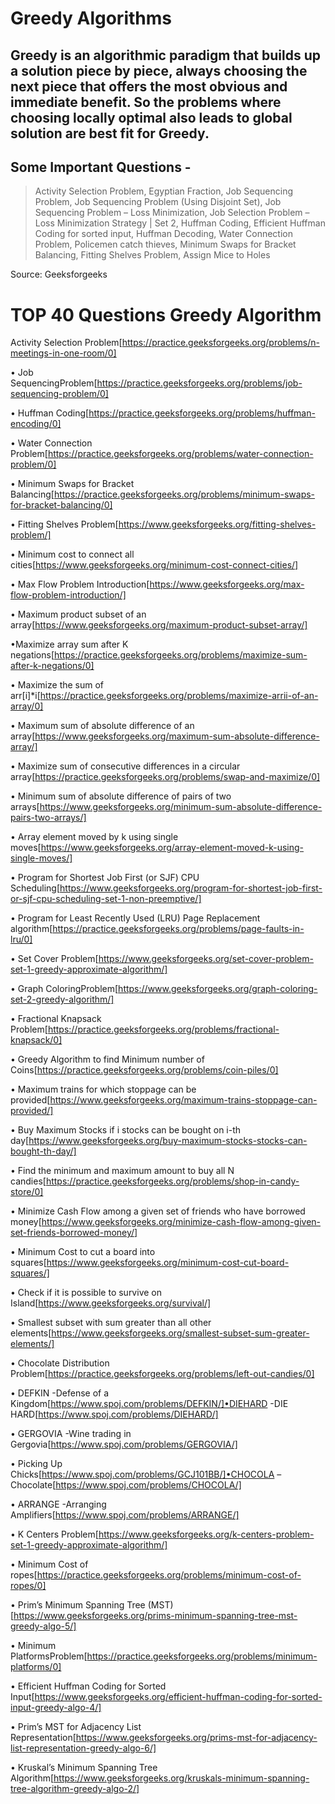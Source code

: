 # Greedy Algorithms

Greedy is an algorithmic paradigm that builds up a solution piece by piece, 
always choosing the next piece that offers the most obvious and immediate 
benefit. So the problems where choosing locally optimal also leads to global
solution are best fit for Greedy.
----------------------------------------------------------------------------
Some Important Questions - 
----------------------------------------------------------------------------
> Activity Selection Problem,
> Egyptian Fraction,
> Job Sequencing Problem,
> Job Sequencing Problem (Using Disjoint Set),
> Job Sequencing Problem – Loss Minimization,
> Job Selection Problem – Loss Minimization Strategy | Set 2,
> Huffman Coding,
> Efficient Huffman Coding for sorted input,
> Huffman Decoding,
> Water Connection Problem,
> Policemen catch thieves,
> Minimum Swaps for Bracket Balancing,
> Fitting Shelves Problem,
> Assign Mice to Holes


Source: Geeksforgeeks

# TOP 40 Questions Greedy Algorithm 

Activity Selection Problem[https://practice.geeksforgeeks.org/problems/n-meetings-in-one-room/0]

• Job SequencingProblem[https://practice.geeksforgeeks.org/problems/job-sequencing-problem/0]

• Huffman Coding[https://practice.geeksforgeeks.org/problems/huffman-encoding/0]

• Water Connection Problem[https://practice.geeksforgeeks.org/problems/water-connection-problem/0]

• Minimum Swaps for Bracket Balancing[https://practice.geeksforgeeks.org/problems/minimum-swaps-for-bracket-balancing/0]

• Fitting Shelves Problem[https://www.geeksforgeeks.org/fitting-shelves-problem/]

• Minimum cost to connect all cities[https://www.geeksforgeeks.org/minimum-cost-connect-cities/]

• Max Flow Problem Introduction[https://www.geeksforgeeks.org/max-flow-problem-introduction/]

• Maximum product subset of an array[https://www.geeksforgeeks.org/maximum-product-subset-array/]

•Maximize array sum after K negations[https://practice.geeksforgeeks.org/problems/maximize-sum-after-k-negations/0]

• Maximize the sum of arr[i]*i[https://practice.geeksforgeeks.org/problems/maximize-arrii-of-an-array/0] 

• Maximum sum of absolute difference of an array[https://www.geeksforgeeks.org/maximum-sum-absolute-difference-array/]

• Maximize sum of consecutive differences in a circular array[https://practice.geeksforgeeks.org/problems/swap-and-maximize/0]

• Minimum sum of absolute difference of pairs of two arrays[https://www.geeksforgeeks.org/minimum-sum-absolute-difference-pairs-two-arrays/]

• Array element moved by k using single moves[https://www.geeksforgeeks.org/array-element-moved-k-using-single-moves/]

• Program for Shortest Job First (or SJF) CPU Scheduling[https://www.geeksforgeeks.org/program-for-shortest-job-first-or-sjf-cpu-scheduling-set-1-non-preemptive/]

• Program for Least Recently Used (LRU) Page Replacement algorithm[https://practice.geeksforgeeks.org/problems/page-faults-in-lru/0]

• Set Cover Problem[https://www.geeksforgeeks.org/set-cover-problem-set-1-greedy-approximate-algorithm/]

• Graph ColoringProblem[https://www.geeksforgeeks.org/graph-coloring-set-2-greedy-algorithm/]

• Fractional Knapsack Problem[https://practice.geeksforgeeks.org/problems/fractional-knapsack/0]

• Greedy Algorithm to find Minimum number of Coins[https://practice.geeksforgeeks.org/problems/coin-piles/0]

• Maximum trains for which stoppage can be provided[https://www.geeksforgeeks.org/maximum-trains-stoppage-can-provided/]

• Buy Maximum Stocks if i stocks can be bought on i-th day[https://www.geeksforgeeks.org/buy-maximum-stocks-stocks-can-bought-th-day/]

• Find the minimum and maximum amount to buy all N candies[https://practice.geeksforgeeks.org/problems/shop-in-candy-store/0]

• Minimize Cash Flow among a given set of friends who have borrowed money[https://www.geeksforgeeks.org/minimize-cash-flow-among-given-set-friends-borrowed-money/]

• Minimum Cost to cut a board into squares[https://www.geeksforgeeks.org/minimum-cost-cut-board-squares/]

• Check if it is possible to survive on Island[https://www.geeksforgeeks.org/survival/]

• Smallest subset with sum greater than all other elements[https://www.geeksforgeeks.org/smallest-subset-sum-greater-elements/]

• Chocolate Distribution Problem[https://practice.geeksforgeeks.org/problems/left-out-candies/0]

• DEFKIN -Defense of a Kingdom[https://www.spoj.com/problems/DEFKIN/]•DIEHARD -DIE HARD[https://www.spoj.com/problems/DIEHARD/]

• GERGOVIA -Wine trading in Gergovia[https://www.spoj.com/problems/GERGOVIA/]

• Picking Up Chicks[https://www.spoj.com/problems/GCJ101BB/]•CHOCOLA –Chocolate[https://www.spoj.com/problems/CHOCOLA/]

• ARRANGE -Arranging Amplifiers[https://www.spoj.com/problems/ARRANGE/]

• K Centers Problem[https://www.geeksforgeeks.org/k-centers-problem-set-1-greedy-approximate-algorithm/]

• Minimum Cost of ropes[https://practice.geeksforgeeks.org/problems/minimum-cost-of-ropes/0]

• Prim’s Minimum Spanning Tree (MST) [https://www.geeksforgeeks.org/prims-minimum-spanning-tree-mst-greedy-algo-5/]

• Minimum PlatformsProblem[https://practice.geeksforgeeks.org/problems/minimum-platforms/0]

• Efficient Huffman Coding for Sorted Input[https://www.geeksforgeeks.org/efficient-huffman-coding-for-sorted-input-greedy-algo-4/]

• Prim’s MST for Adjacency List Representation[https://www.geeksforgeeks.org/prims-mst-for-adjacency-list-representation-greedy-algo-6/]

• Kruskal’s Minimum Spanning Tree Algorithm[https://www.geeksforgeeks.org/kruskals-minimum-spanning-tree-algorithm-greedy-algo-2/]
